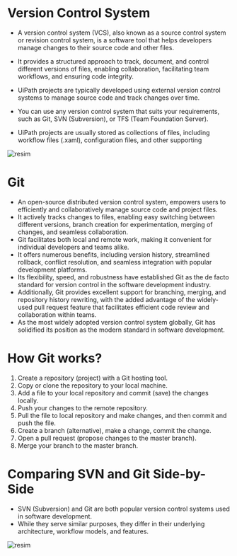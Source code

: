 # Version Control System

- A version control system (VCS), also known as a source control system or revision control system, is a software tool that helps developers manage changes to their source code and other files.

- It provides a structured approach to track, document, and control different versions of files, enabling collaboration, facilitating team workflows, and ensuring code integrity.

- UiPath projects are typically developed using external version control systems to manage source code and track changes over time.

- You can use any version control system that suits your requirements, such as Git, SVN (Subversion), or TFS (Team Foundation Server).

- UiPath projects are usually stored as collections of files, including workflow files (.xaml), configuration files, and other supporting

![resim](https://github.com/yaagmurss/Automation-Developer-Professional-Training/assets/52479605/1e175491-608b-4fc9-8419-f7c5a2c3536f)



# Git

- An open-source distributed version control system, empowers users to efficiently and collaboratively manage source code and project files.
- It actively tracks changes to files, enabling easy switching between different versions, branch creation for experimentation, merging of changes, and seamless collaboration.
- Git facilitates both local and remote work, making it convenient for individual developers and teams alike.
- It offers numerous benefits, including version history, streamlined rollback, conflict resolution, and seamless integration with popular development platforms.
- Its flexibility, speed, and robustness have established Git as the de facto standard for version control in the software development industry.
- Additionally, Git provides excellent support for branching, merging, and repository history rewriting, with the added advantage of the widely-used pull request feature that facilitates efficient code review and collaboration within teams.
- As the most widely adopted version control system globally, Git has solidified its position as the modern standard in software development. 

# How Git works?

1) Create a repository (project) with a Git hosting tool.
2) Copy or clone the repository to your local machine.
3) Add a file to your local repository and commit (save) the changes locally.
4) Push your changes to the remote repository.
5) Pull the file to local repository and make changes, and then commit and push the file.
6) Create a branch (alternative), make a change, commit the change.
7) Open a pull request (propose changes to the master branch).
8) Merge your branch to the master branch.




# Comparing SVN and Git Side-by-Side 

- SVN (Subversion) and Git are both popular version control systems used in software development.
- While they serve similar purposes, they differ in their underlying architecture, workflow models, and features.

![resim](https://github.com/yaagmurss/Automation-Developer-Professional-Training/assets/52479605/6c39eb4f-1d55-49d4-8e94-3bffc1a9c7bc)
